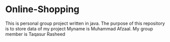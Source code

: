 # Online-Shopping
This is personal group project written in java. The purpose of this repository is to store data of my project
Myname is Muhammad Afzaal.
My group member is Taqasur Rasheed
